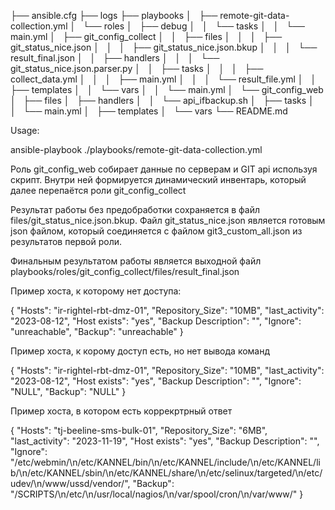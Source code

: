 
├── ansible.cfg
├── logs
├── playbooks
│   ├── remote-git-data-collection.yml
│   └── roles
│       ├── debug
│       │   └── tasks
│       │       └── main.yml
│       ├── git_config_collect
│       │   ├── files
│       │   │   ├── git_status_nice.json
│       │   │   ├── git_status_nice.json.bkup
│       │   │   └── result_final.json
│       │   ├── handlers
│       │   │   └── git_status_nice.json.parser.py
│       │   ├── tasks
│       │   │   ├── collect_data.yml
│       │   │   ├── main.yml
│       │   │   └── result_file.yml
│       │   ├── templates
│       │   └── vars
│       │       └── main.yml
│       └── git_config_web
│           ├── files
│           ├── handlers
│           │   └── api_ifbackup.sh
│           ├── tasks
│           │   └── main.yml
│           ├── templates
│           └── vars
└── README.md



Usage:

ansible-playbook ./playbooks/remote-git-data-collection.yml

Роль git_config_web собирает данные по серверам и GIT api используя скрипт.
Внутри ней формируется динамический инвентарь, который далее перепаётся роли git_config_collect

Результат работы без предобработки сохраняется в файл files/git_status_nice.json.bkup.
Файл git_status_nice.json  является готовым json файлом, который соединяется с файлом git3_custom_all.json из результатов первой роли.

Финальным результатом работы является выходной файл 
	playbooks/roles/git_config_collect/files/result_final.json

Пример хоста, к которому нет доступа:

  {
    "Hosts": "ir-rightel-rbt-dmz-01",
    "Repository_Size": "10MB",
    "last_activity": "2023-08-12",
    "Host exists": "yes",
    "Backup Description": "",
    "Ignore": "unreachable",
    "Backup": "unreachable"
  }

Пример хоста, к корому доступ есть, но нет вывода команд

  {
    "Hosts": "ir-rightel-rbt-dmz-01",
    "Repository_Size": "10MB",
    "last_activity": "2023-08-12",
    "Host exists": "yes",
    "Backup Description": "",
    "Ignore": "NULL",
    "Backup": "NULL"
  }

Пример хоста, в котором есть коррекртрный ответ

  {
    "Hosts": "tj-beeline-sms-bulk-01",
    "Repository_Size": "6MB",
    "last_activity": "2023-11-19",
    "Host exists": "yes",
    "Backup Description": "",
    "Ignore": "/etc/webmin/\n/etc/KANNEL/bin/\n/etc/KANNEL/include/\n/etc/KANNEL/lib/\n/etc/KANNEL/sbin/\n/etc/KANNEL/share/\n/etc/selinux/targeted/\n/etc/udev/\n/www/ussd/vendor/",
    "Backup": "/SCRIPTS/\n/etc/\n/usr/local/nagios/\n/var/spool/cron/\n/var/www/"
  }
